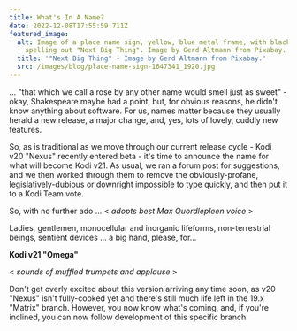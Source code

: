 ```yaml
---
title: What's In A Name?
date: 2022-12-08T17:55:59.711Z
featured_image:
  alt: Image of a place name sign, yellow, blue metal frame, with black lettering
    spelling out "Next Big Thing". Image by Gerd Altmann from Pixabay.
  title: '"Next Big Thing" - Image by Gerd Altmann from Pixabay.'
  src: /images/blog/place-name-sign-1647341_1920.jpg
---
```


... "that which we call a rose by any other name would smell just as sweet" - okay, Shakespeare maybe had a point, but, for obvious reasons, he didn't know anything about software. For us, names matter because they usually herald a new release, a major change, and, yes, lots of lovely, cuddly new features.

So, as is traditional as we move through our current release cycle - Kodi v20 "Nexus" recently entered beta - it's time to announce the name for what will become Kodi v21. As usual, we ran a forum post for suggestions, and we then worked through them to remove the obviously-profane, legislatively-dubious or downright impossible to type quickly, and then put it to a Kodi Team vote.

So, with no further ado ... < _adopts best Max Quordlepleen voice_ >

Ladies, gentlemen, monocellular and inorganic lifeforms, non-terrestrial beings, sentient devices ... a big hand, please, for...

**Kodi v21 "Omega"**

< _sounds of muffled trumpets and applause_ >

Don't get overly excited about this version arriving any time soon, as v20 "Nexus" isn't fully-cooked yet and there's still much life left in the 19.x "Matrix" branch. However, you now know what's coming, and, if you're inclined, you can now follow development of this specific branch.